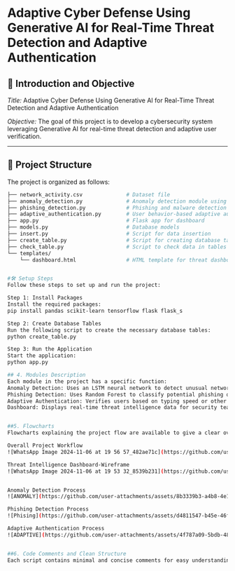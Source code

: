 # Adaptive Cyber Defense Using Generative AI for Real-Time Threat Detection and Adaptive Authentication

## 📘 Introduction and Objective
*Title:* Adaptive Cyber Defense Using Generative AI for Real-Time Threat Detection and Adaptive Authentication

*Objective:* 
The goal of this project is to develop a cybersecurity system leveraging Generative AI for real-time threat detection and adaptive user verification.

---

## 📂 Project Structure
The project is organized as follows:

```bash
├── network_activity.csv              # Dataset file
├── anomaly_detection.py              # Anomaly detection module using LSTM
├── phishing_detection.py             # Phishing and malware detection using RandomForest
├── adaptive_authentication.py        # User behavior-based adaptive authentication
├── app.py                            # Flask app for dashboard
├── models.py                         # Database models
├── insert.py                         # Script for data insertion
├── create_table.py                   # Script for creating database tables
├── check_table.py                    # Script to check data in tables
└── templates/
    └── dashboard.html                # HTML template for threat dashboard


#🛠️ Setup Steps
Follow these steps to set up and run the project:

Step 1: Install Packages
Install the required packages:
pip install pandas scikit-learn tensorflow flask flask_s

Step 2: Create Database Tables
Run the following script to create the necessary database tables:
python create_table.py

Step 3: Run the Application
Start the application:
python app.py

## 4. Modules Description
Each module in the project has a specific function:
Anomaly Detection: Uses an LSTM neural network to detect unusual network activity.
Phishing Detection: Uses Random Forest to classify potential phishing or malware threats.
Adaptive Authentication: Verifies users based on typing speed or other behavioral patterns.
Dashboard: Displays real-time threat intelligence data for security teams to respond promptly.


##5. Flowcharts
Flowcharts explaining the project flow are available to give a clear overview of the workflow:

Overall Project Workflow
![WhatsApp Image 2024-11-06 at 19 56 57_482ae71c](https://github.com/user-attachments/assets/18bba497-d5fa-4d45-a061-cf0bb7fc1b95)

Threat Intelligence Dashboard-Wireframe
![WhatsApp Image 2024-11-06 at 19 53 32_8539b231](https://github.com/user-attachments/assets/f20b04f0-7b32-4355-8907-c556f11ea380)


Anomaly Detection Process
![ANOMALY](https://github.com/user-attachments/assets/8b3339b3-a4b8-4e18-a5e0-0c6e47499679)

Phishing Detection Process
![Phising](https://github.com/user-attachments/assets/d4811547-b45e-46f9-bfa1-1a1302cb2020)

Adaptive Authentication Process
![ADAPTIVE](https://github.com/user-attachments/assets/4f787a09-5bdb-48b1-92b2-c72c17ce4b95)


##6. Code Comments and Clean Structure
Each script contains minimal and concise comments for easy understanding. Code indentation and naming conventions are consistent throughout the project.


